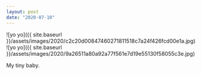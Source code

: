 ```yaml
---
layout: post
date: "2020-07-10"
---
```


![yo yo]({{ site.baseurl }}/assets/images/2020/c2c20d00847460271811518c7a24f426fcd00e1a.jpg)![yo yo]({{ site.baseurl }}/assets/images/2020/9a26511a80a92a77f561e7d19e55130f58055c3e.jpg)

My tiny baby.
